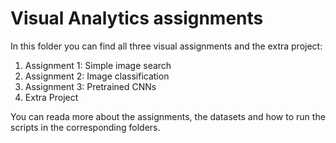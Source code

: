 # Visual Analytics assignments

In this folder you can find all three visual assignments and the extra project:
1. Assignment 1: Simple image search
2. Assignment 2: Image classification
3. Assignment 3: Pretrained CNNs
4. Extra Project

You can reada more about the assignments, the datasets and how to run the scripts in the corresponding folders.
